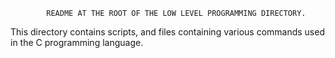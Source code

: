 			README AT THE ROOT OF THE LOW LEVEL PROGRAMMING DIRECTORY.
This directory contains scripts, and files containing various commands used in the C programming language.
